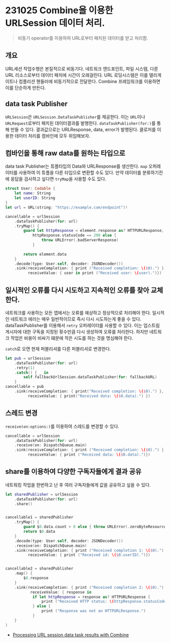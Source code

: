 # 231025 Combine을 이용한 URLSession 데이터 처리.

> 비동기 operator를 이용하여 URL로부터 패치된 데이터를 받고 처리함.


## 개요
URL세션 작업수행은 본질적으로 비동기다. 네트워크 엔드포인트, 파일 시스템, 다른 URL 리소스로부터 데이터 패치에 시간이 오래걸린다. URL 로딩시스템은 이를 델리게이트나 컴플리션 핸들러에 비동기적으로 전달한다.
Combine 프레임워크를 이용하면 이를 단순하게 만든다.

## data task Publisher
`URLSession`은 `URLSession.DataTaskPublisher`를 제공한다. 이는 `URL`이나 `URLRequest`로부터 패치된 데이터결과를 발행한다. `dataTaskPublisher(for:)`를 통해 만들 수 있다. 결과값으로는 URLResponse, data, error가 발행된다. 클로저를 이용한 데이터 처리를 컴바인에 모두 위임해보자.

## 컴바인을 통해 raw data를 원하는 타입으로
data task Publisher는 튜플타입의 Data와 URLResponse를 생산한다. `map` 오퍼레이터를 사용하여 이 튜플을 다른 타입으로 변환할 수도 있다. 만약 데이터를 분류하기전에 응답을 검사하고 싶다면 `tryMap`을 사용할 수도 있다.

```swift
struct User: Codable {
    let name: String
    let userID: String
}
let url = URL(string: "https://example.com/endpoint")!

cancellable = urlSession
    .dataTaskPublisher(for: url)
    .tryMap() {
        guard let httpResponse = element.response as? HTTPURLResponse,
            httpResponse.statusCode == 200 else {
                throw URLError(.badServerResponse)
            }
        
        return element.data
    }
    .decode(type: User.self, decoder: JSONDecoder())
    .sink(receiveCompletion: { print ("Received completion: \($0).") },
          receiveValue: { user in print ("Received user: \(user).")})
```

## 일시적인 오류를 다시 시도하고 지속적인 오류를 찾아 교체한다.
네트워크를 사용하는 모든 앱에서는 오류를 예상하고 정상적으로 처리해야 한다. 일시적인 네트워크 에러는 매우 일반적이므로 즉시 다시 시도하는게 좋을 수 있다. dataTaskPublisher를 이용해서 `retry` 오퍼레이터를 사용할 수 있다. 이는 업스트림 게시자에 대한 구독을 지정된 횟수만큼 다시 생성하여 오류를 처리한다. 하지만 네트워크 작업은 비용이 비싸기 떄문에 작은 시도를 하는 것을 명심해야 한다.

`catch`로 오면 현재 퍼블리셔를 다른 퍼블리셔로 변경한다.

```swift
let pub = urlSession
    .dataTaskPublisher(for: url)
    .retry(1)
    .catch() { _ in
        self.fallbackUrlSession.dataTaskPublisher(for: fallbackURL)
    }
cancellable = pub
    .sink(receiveCompletion: { print("Received completion: \($0).") },
          receiveValue: { print("Received data: \($0.data).") })
```

## 스레드 변경
`receive(on:options:)`를 이용하여 스레드를 변경할 수 있다.
```swift
cancellable = urlSession
    .dataTaskPublisher(for: url)
    .receive(on: DispatchQueue.main)
    .sink(receiveCompletion: { print ("Received completion: \($0).") },
          receiveValue: { print ("Received data: \($0.data).")})
```

## share를 이용하여 다양한 구독자들에게 결과 공유
네트워킹 작업을 한번하고 난 후 여러 구독자들에게 값을 공유하고 싶을 수 있다.

```swift
let sharedPublisher = urlSession
    .dataTaskPublisher(for: url)
    .share()


cancellable1 = sharedPublisher
    .tryMap() {
        guard $0.data.count > 0 else { throw URLError(.zeroByteResource) }
        return $0.data
    }
    .decode(type: User.self, decoder: JSONDecoder())
    .receive(on: DispatchQueue.main)
    .sink(receiveCompletion: { print ("Received completion 1: \($0).") },
          receiveValue: { print ("Received id: \($0.userID).")})


cancellable2 = sharedPublisher
    .map() {
        $0.response
    }
    .sink(receiveCompletion: { print ("Received completion 2: \($0).") },
           receiveValue: { response in
            if let httpResponse = response as? HTTPURLResponse {
                print ("Received HTTP status: \(httpResponse.statusCode).")
            } else {
                print ("Response was not an HTTPURLResponse.")
            }
    }
)
```



- [Processing URL session data task results with Combine](https://developer.apple.com/documentation/foundation/urlsession/processing_url_session_data_task_results_with_combine)

